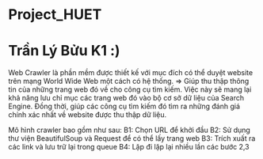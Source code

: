 # Project_HUET
# Trần Lý Bửu K1 :)

Web Crawler là phần mềm được thiết kế với mục đích có thể duyệt website trên mạng World Wide Web một cách có hệ thống.
=> Giúp thu thập thông tin của những trang web đó về cho công cụ tìm kiếm.
Việc này sẽ mang lại khả năng lưu chỉ mục các trang web đó vào bộ cơ sở dữ liệu của Search Engine. 
Đồng thời, giúp các công cụ tìm kiếm đó tìm ra những đánh giá chính xác nhất về website được thu thập dữ liệu.

Mô hình crawler bao gồm như sau:
B1: Chọn URL để khởi đầu
B2: Sử dụng thư viện BeautifulSoup và Request để có thể lấy trang web
B3: Trích xuất ra các link và lưu trữ lại trong queue
B4: Lặp đi lặp lại nhiều lần các bước 2,3

